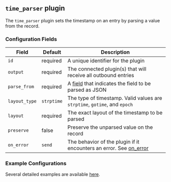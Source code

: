 ## `time_parser` plugin

The `time_parser` plugin sets the timestamp on an entry by parsing a value from the record.

### Configuration Fields

| Field         | Default    | Description                                                                                   |
| ---           | ---        | ---                                                                                           |
| `id`          | required   | A unique identifier for the plugin                                                            |
| `output`      | required   | The connected plugin(s) that will receive all outbound entries                                |
| `parse_from`  | required   | A [field](/docs/types/field.md) that indicates the field to be parsed as JSON                 |
| `layout_type` | `strptime` | The type of timestamp. Valid values are `strptime`, `gotime`, and `epoch`                     |
| `layout`      | required   | The exact layout of the timestamp to be parsed                                                |
| `preserve`    | false      | Preserve the unparsed value on the record                                                     |
| `on_error`    | `send`     | The behavior of the plugin if it encounters an error. See [on_error](/docs/types/on_error.md) |


### Example Configurations

Several detailed examples are available [here](/docs/types/timestamp.md).